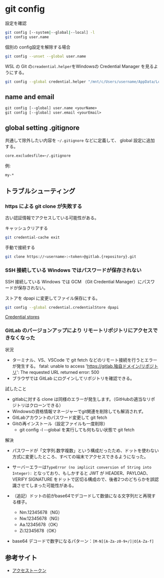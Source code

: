 # git config

設定を確認

```sh
git config [--system|--global|--local] -l
git config user.name
```

個別の config設定を解除する場合

```sh
git config --unset --global user.name
```

WSL の Git の`creadential.helper`をWindowsの Credential Manager を見るようにする。

```sh
git config --global credential.helper "/mnt/c/Users/username/AppData/Local/Programs/Git/mingw64/libexec/git-core/git-credential-wincred.exe"
```

## name and email

```txt
git config [--global] user.name <yourName>
git config [--global] user.email <yourEmail>
```

## global setting .gitignore

共通して除外したい内容を `~/.gitignore` などに定義して、
global 設定に追加する。

```sh
core.excludesfile=~/.gitignore
```

例:

```.gitignore
my-*
```

## トラブルシューティング

### https による git clone が失敗する

古い認証情報でアクセスしている可能性がある。

キャッシュクリアする

```sh
git credential-cache exit
```

手動で接続する

```sh
git clone https://<username>:<token>@gitlab.{repository}.git
```

### SSH 接続している Windows ではパスワードが保存されない

SSH 接続している Windows では GCM （Git Credential Manager）にパスワードが保存されない。

ストアを dpapi に変更してファイル保存にする。

```sh
git config --global credential.credentialStore dpapi
```

[Credential stores](https://github.com/git-ecosystem/git-credential-manager/blob/release/docs/credstores.md)

### GitLab のバージョンアップにより リモートリポジトリにアクセスできなくなった

状況

- ターミナル、VS、VSCode で git fetch などのリモート接続を行うとエラーが発生する。
  fatal: unable to access 'https://gitlab.独自ドメイン/リポジトリ': The requested URL returned error: 500
- ブラウザでは GitLab にログインしてリポジトリを確認できる。

試したこと

- gitlabに対する clone は同様のエラーが発生します。（GitHubの適当なリポジトリはクローンできる）
- Windowsの資格情報マネージャーでgit関連を削除しても解消されず。
- GitLabアカウントのパスワード変更して git fetch 
- Gitの再インストール（設定ファイルも一度削除）
  - git config -l --global を実行しても何もない状態で git fetch

解決

- パスワードが「文字列.数字複数」という構成だったため、ドットを使わない方式に変更したところ、すべての端末でアクセスできるようになった。
- サーバーエラーは`TypeError (no implicit conversion of String into Integer):`
  となっており、もしかすると JWT が HEADER、PAYLOAD、VERIFY SIGNATURE をドットで区切る構成ので、後者2つのどちらかを誤認識させてしまった可能性がある。
- （追記）ドットの前がbase64でデコードして数値になる文字列だと再現する様子。
  - Nm.12345678（NG）
  - Nw.12345678（NG）
  - Aa.12345678（OK）
  - Zi.12345678（OK）

- base64 デコードで数字になるパターン：`[M-N][A-Za-z0-9+/]|O[A-Za-f]`

## 参考サイト

- [アクセストークン](https://zenn.dev/miya789/articles/manager-core-for-two-factor-authentication)
